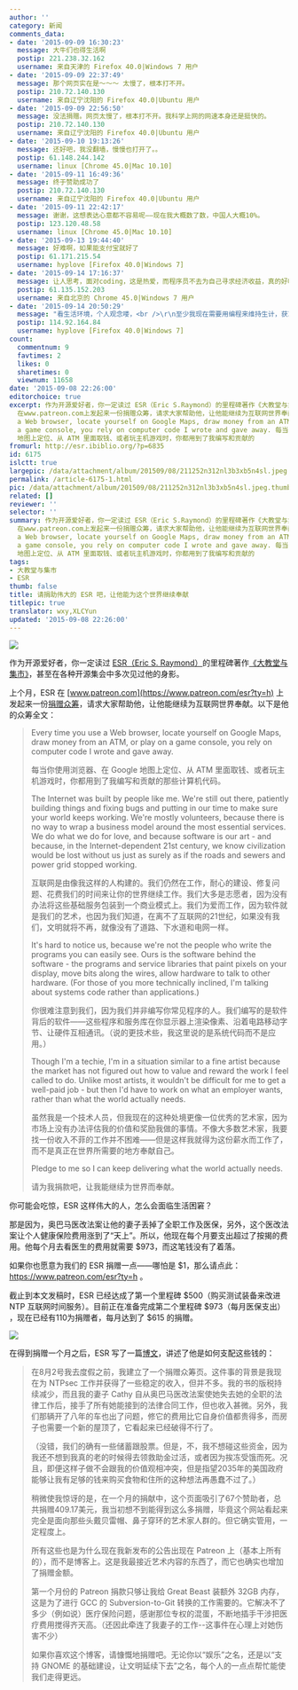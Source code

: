 ```yaml
---
author: ''
category: 新闻
comments_data:
- date: '2015-09-09 16:30:23'
  message: 大牛们也得生活啊
  postip: 221.238.32.162
  username: 来自天津的 Firefox 40.0|Windows 7 用户
- date: '2015-09-09 22:37:49'
  message: 那个网页实在是～～～ 太慢了，根本打不开。
  postip: 210.72.140.130
  username: 来自辽宁沈阳的 Firefox 40.0|Ubuntu 用户
- date: '2015-09-09 22:56:50'
  message: 没法捐赠。网页太慢了，根本打不开。我科学上网的网速本身还是挺快的。
  postip: 210.72.140.130
  username: 来自辽宁沈阳的 Firefox 40.0|Ubuntu 用户
- date: '2015-09-10 19:13:26'
  message: 还好吧，我没翻墙，慢慢也打开了。。
  postip: 61.148.244.142
  username: linux [Chrome 45.0|Mac 10.10]
- date: '2015-09-11 16:49:36'
  message: 终于赞助成功了
  postip: 210.72.140.130
  username: 来自辽宁沈阳的 Firefox 40.0|Ubuntu 用户
- date: '2015-09-11 22:42:17'
  message: 谢谢，这想表达心意都不容易呢——现在我大概数了数，中国人大概10%。
  postip: 123.120.48.58
  username: linux [Chrome 45.0|Mac 10.10]
- date: '2015-09-13 19:44:40'
  message: 好难啊，如果能支付宝就好了
  postip: 61.171.215.54
  username: hyplove [Firefox 40.0|Windows 7]
- date: '2015-09-14 17:16:37'
  message: 让人思考，面对coding，这是热爱，而程序员不去为自己寻求经济收益，真的好吗？
  postip: 61.135.152.203
  username: 来自北京的 Chrome 45.0|Windows 7 用户
- date: '2015-09-14 20:50:29'
  message: "看生活环境，个人观念喽，<br />\r\n至少我现在需要用编程来维持生计，获取金钱利益。但哪一天，我生活压力没有那么大时，我会用我的空闲时间创造无偿贡献。付出是一种信仰。"
  postip: 114.92.164.84
  username: hyplove [Firefox 40.0|Windows 7]
count:
  commentnum: 9
  favtimes: 2
  likes: 0
  sharetimes: 0
  viewnum: 11658
date: '2015-09-08 22:26:00'
editorchoice: true
excerpt: 作为开源爱好者，你一定读过 ESR（Eric S.Raymond）的里程碑著作《大教堂与集市》，甚至在各种开源集会中多次见过他的身影。 上个月，ESR
  在www.patreon.com上发起来一份捐赠众筹，请求大家帮助他，让他能继续为互联网世界奉献。以下是他的众筹全文：  Every time you use
  a Web browser, locate yourself on Google Maps, draw money from an ATM, or play on
  a game console, you rely on computer code I wrote and gave away. 每当你使用浏览器、在 Google
  地图上定位、从 ATM 里面取钱、或者玩主机游戏时，你都用到了我编写和贡献的
fromurl: http://esr.ibiblio.org/?p=6835
id: 6175
islctt: true
largepic: /data/attachment/album/201509/08/211252n312nl3b3xb5n4sl.jpeg
permalink: /article-6175-1.html
pic: /data/attachment/album/201509/08/211252n312nl3b3xb5n4sl.jpeg.thumb.jpg
related: []
reviewer: ''
selector: ''
summary: 作为开源爱好者，你一定读过 ESR（Eric S.Raymond）的里程碑著作《大教堂与集市》，甚至在各种开源集会中多次见过他的身影。 上个月，ESR
  在www.patreon.com上发起来一份捐赠众筹，请求大家帮助他，让他能继续为互联网世界奉献。以下是他的众筹全文：  Every time you use
  a Web browser, locate yourself on Google Maps, draw money from an ATM, or play on
  a game console, you rely on computer code I wrote and gave away. 每当你使用浏览器、在 Google
  地图上定位、从 ATM 里面取钱、或者玩主机游戏时，你都用到了我编写和贡献的
tags:
- 大教堂与集市
- ESR
thumb: false
title: 请捐助伟大的 ESR 吧，让他能为这个世界继续奉献
titlepic: true
translator: wxy,XLCYun
updated: '2015-09-08 22:26:00'
---
```


![](/data/attachment/album/201509/08/211252n312nl3b3xb5n4sl.jpeg)


作为开源爱好者，你一定读过 [ESR（Eric S. Raymond）](http://esr.ibiblio.org/)的里程碑著作[《大教堂与集市》](http://www.catb.org/esr/writings/cathedral-bazaar)，甚至在各种开源集会中多次见过他的身影。


上个月，ESR 在 [www.patreon.com](https://www.patreon.com/esr?ty=h) 上发起来一份[捐赠众筹](https://www.patreon.com/esr?ty=h)，请求大家帮助他，让他能继续为互联网世界奉献。以下是他的众筹全文：



> 
> Every time you use a Web browser, locate yourself on Google Maps, draw money from an ATM, or play on a game console, you rely on computer code I wrote and gave away.
> 
> 
> 每当你使用浏览器、在 Google 地图上定位、从 ATM 里面取钱、或者玩主机游戏时，你都用到了我编写和贡献的那些计算机代码。
> 
> 
> The Internet was built by people like me. We're still out there, patiently building things and fixing bugs and putting in our time to make sure your world keeps working. We're mostly volunteers, because there is no way to wrap a business model around the most essential services. We do what we do for love, and because software is our art - and because, in the Internet-dependent 21st century, we know civilization would be lost without us just as surely as if the roads and sewers and power grid stopped working.
> 
> 
> 互联网是由像我这样的人构建的。我们仍然在工作，耐心的建设、修复问题、花费我们的时间来让你的世界继续工作。我们大多是志愿者，因为没有办法将这些基础服务包装到一个商业模式上。我们为爱而工作，因为软件就是我们的艺术，也因为我们知道，在离不了互联网的21世纪，如果没有我们，文明就将不再，就像没有了道路、下水道和电网一样。
> 
> 
> It's hard to notice us, because we're not the people who write the programs you can easily see. Ours is the software behind the software - the programs and service libraries that paint pixels on your display, move bits along the wires, allow hardware to talk to other hardware. (For those of you more technically inclined, I'm talking about systems code rather than applications.)
> 
> 
> 你很难注意到我们，因为我们并非编写你常见程序的人。我们编写的是软件背后的软件——这些程序和服务库在你显示器上渲染像素、沿着电路移动字节、让硬件互相通讯。（说的更技术些，我这里说的是系统代码而不是应用。）
> 
> 
> Though I'm a techie, I'm in a situation similar to a fine artist because the market has not figured out how to value and reward the work I feel called to do. Unlike most artists, it wouldn't be difficult for me to get a well-paid job - but then I'd have to work on what an employer wants, rather than what the world actually needs.
> 
> 
> 虽然我是一个技术人员，但我现在的这种处境更像一位优秀的艺术家，因为市场上没有办法评估我的价值和奖励我做的事情。不像大多数艺术家，我要找一份收入不菲的工作并不困难——但是这样我就得为这份薪水而工作了，而不是真正在世界所需要的地方奉献自己。 
> 
> 
> Pledge to me so I can keep delivering what the world actually needs.
> 
> 
> 请为我捐款吧，让我能继续为世界而奉献。
> 
> 
> 


你可能会吃惊，ESR 这样伟大的人，怎么会面临生活困窘？


那是因为，奥巴马医改法案让他的妻子丢掉了全职工作及医保，另外，这个医改法案让个人健康保险费用涨到了“天上”。所以，他现在每个月要支出超过了按揭的费用。他每个月去看医生的费用就需要 $973，而这笔钱没有了着落。


如果你也愿意为我们的 ESR 捐赠一点——哪怕是 $1，那么请点此：<https://www.patreon.com/esr?ty=h> 。


截止到本文发稿时，ESR 已经达成了第一个里程碑 $500（购买测试装备来改进 NTP 互联网时间服务）。目前正在准备完成第二个里程碑 $973（每月医保支出） ，现在已经有110为捐赠者，每月达到了 $615 的捐赠。


![](/data/attachment/album/201509/08/213722lkwiuwakptvipako.png)


在得到捐赠一个月之后，ESR 写了一篇[博文](http://esr.ibiblio.org/?p=6835)，讲述了他是如何支配这些钱的：



> 
> 在8月2号我去度假之前，我建立了一个捐赠众筹页。这件事的背景是我现在为 NTPsec 工作并获得了一些稳定的收入，但并不多。我的书的版税持续减少，而且我的妻子 Cathy 自从奥巴马医改法案使她失去她的全职的法律工作后，接手了所有她能接到的法律合同工作，但也收入甚微。另外，我们那辆开了八年的车也出了问题，修它的费用比它自身价值都贵得多，而房子也需要一个新的屋顶了，它看起来已经破得不行了。
> 
> 
> （没错，我们的确有一些储蓄跟股票。但是，不，我不想碰这些资金，因为我还不想到我真的老的时候得去领救助金过活，或者因为挨冻受饿而死。况且，即便这样子做不会跟我的价值观相冲突，但是指望2035年的美国政府能够让我有足够的钱来购买食物和住所的这种想法再愚蠢不过了。）
> 
> 
> 稍微使我惊讶的是，在一个月的捐献中，这个页面吸引了67个赞助者，总共捐赠409.17美元，我当初想不到能得到这么多捐赠，毕竟这个网站看起来完全是面向那些头戴贝雷帽、鼻子穿环的艺术家人群的。但它确实管用，一定程度上。
> 
> 
> 所有这些也是为什么现在我新发布的公告出现在 Patreon 上（基本上所有的），而不是博客上。这是我最接近艺术内容的东西了，而它也确实也增加了捐赠金额。
> 
> 
> 第一个月份的 Patreon 捐款只够让我给 Great Beast 装额外 32GB 内存，这是为了进行 GCC 的 Subversion-to-Git 转换的工作需要的。它解决不了多少（例如说）医疗保险问题，感谢那位专权的混蛋，不断地插手干涉把医疗费用搅得齐天高。（还因此牵连了我妻子的工作--这事件在心理上对她伤害不少）
> 
> 
> 如果你喜欢这个博客，请慷慨地捐赠吧。无论你以“娱乐”之名，还是以“支持 GNOME 的基础建设，让文明延续下去”之名，每个人的一点点帮忙能使我们走得更远。
> 
> 
>
